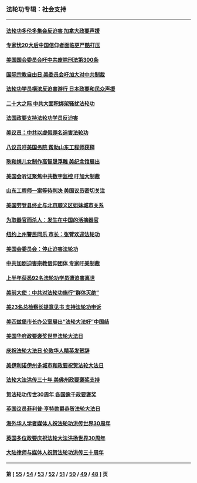 ### 法轮功专辑：社会支持
---
#### [法轮功多伦多集会反迫害 加拿大政要声援](../../pages/nf4386/n13881303.md?12290430) 
#### [专家忧20大后中国信仰者面临更严酷打压](../../pages/nf4386/n13874993.md?12290430) 
#### [美国国会委员会吁中共废除刑法第300条](../../pages/nf4386/n13868121.md?12290430) 
#### [国际宗教自由日 美委员会吁加大对中共制裁](../../pages/nf4386/n13855021.md?12290430) 
#### [法轮功学员横滨反迫害游行 日本政要和民众声援](../../pages/nf4386/n13847132.md?12290430) 
#### [二十大之际 中共大面积绑架骚扰法轮功](../../pages/nf4386/n13846381.md?12290430) 
#### [法国政要支持法轮功学员反迫害](../../pages/nf4386/n13841970.md?12290430) 
#### [美议员：中共以虚假罪名迫害法轮功](../../pages/nf4386/n13841083.md?12290430) 
#### [八议员吁美国务院 帮助山东工程师获释](../../pages/nf4386/n13836379.md?12290430) 
#### [耿和携儿女制作高智晟浮雕 美纪念馆展出](../../pages/nf4386/n13829624.md?12290430) 
#### [美国会听证聚焦中共数字监控 吁加大制裁](../../pages/nf4386/n13825083.md?12290430) 
#### [山东工程师一案等待判决 美国议员密切关注](../../pages/nf4386/n13815065.md?12290430) 
#### [美国劳登县终止与北京顺义区姐妹城市关系](../../pages/nf4386/n13811030.md?12290430) 
#### [为取器官而杀人：发生在中国的活摘器官](../../pages/nf4386/n13794731.md?12290430) 
#### [纽约上州警民同乐 市长：张臂欢迎法轮功](../../pages/nf4386/n13794375.md?12290430) 
#### [美国会委员会：停止迫害法轮功](../../pages/nf4386/n13788164.md?12290430) 
#### [中共加剧迫害宗教信仰团体 专家吁美制裁](../../pages/nf4386/n13780252.md?12290430) 
#### [上半年获悉92名法轮功学员遭迫害离世](../../pages/nf4386/n13772701.md?12290430) 
#### [美前大使：中共对法轮功施行“群体灭绝”](../../pages/nf4386/n13771705.md?12290430) 
#### [美23名总检察长提意见书 支持法轮功申诉](../../pages/nf4386/n13766596.md?12290430) 
#### [美匹兹堡市长办公室展出“法轮大法好”中国结](../../pages/nf4386/n13749721.md?12290430) 
#### [美国华府政要褒奖世界法轮大法日](../../pages/nf4386/n13743770.md?12290430) 
#### [庆祝法轮大法日 伦敦华人精英发贺辞](../../pages/nf4386/n13741593.md?12290430) 
#### [美伊利诺伊州多城市和政要祝贺法轮大法日](../../pages/nf4386/n13737149.md?12290430) 
#### [法轮大法洪传三十年 美佛州政要褒奖支持](../../pages/nf4386/n13737103.md?12290430) 
#### [贺法轮功传世30周年 各国逾千政要褒奖](../../pages/nf4386/n13735828.md?12290430) 
#### [英国议员菲利普‧亨特勋爵恭贺法轮大法日](../../pages/nf4386/n13736187.md?12290430) 
#### [海外华人学者媒体人祝法轮功洪传世界30周年](../../pages/nf4386/n13735835.md?12290430) 
#### [英国多位政要庆祝法轮大法洪扬世界30周年](../../pages/nf4386/n13734739.md?12290430) 
#### [大陆律师与媒体人祝贺法轮功洪传三十周年](../../pages/nf4386/n13735062.md?12290430) 

---
#### 第 [ [55](./55.md?12290430) / [54](./54.md?12290430) / [53](./53.md?12290430) / [52](./52.md?12290430) / [51](./51.md?12290430) / [50](./50.md?12290430) / [49](./49.md?12290430) / [48](./48.md?12290430) ] 页
